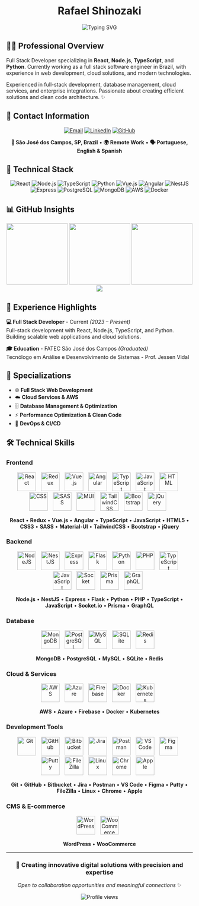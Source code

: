 <h1 align="center">Rafael Shinozaki</h1>

<div align="center">
  <img src="https://readme-typing-svg.herokuapp.com?font=Fira+Code&size=24&duration=3000&pause=1000&color=236AD3&center=true&vCenter=true&width=800&lines=Full+Stack+Developer+%40+Brazil;S%C3%A3o+Jos%C3%A9+dos+Campos%2C+SP+%E2%80%A2+Remote+Work;React+%7C+Node.js+%7C+TypeScript+%7C+Python;Web+Development+%26+Cloud+Solutions" alt="Typing SVG" />
</div>

## 👋🏻 Professional Overview

Full Stack Developer specializing in **React**, **Node.js**, **TypeScript**, and **Python**. Currently working as a full stack software engineer in Brazil, with experience in web development, cloud solutions, and modern technologies.

Experienced in full-stack development, database management, cloud services, and enterprise integrations. Passionate about creating efficient solutions and clean code architecture. ✨

## 📧 Contact Information

<p align="center">
<a href="mailto:rafaelsinosak@gmail.com"><img src="https://img.shields.io/badge/Email-236AD3?style=for-the-badge&logo=gmail&logoColor=white" alt="Email"></a>
<a href="https://www.linkedin.com/in/rafaelsinosak/"><img src="https://img.shields.io/badge/LinkedIn-236AD3?style=for-the-badge&logo=linkedin&logoColor=white" alt="LinkedIn"></a>
<a href="https://github.com/rafaelshinozaki"><img src="https://img.shields.io/badge/GitHub-236AD3?style=for-the-badge&logo=github&logoColor=white" alt="GitHub"></a>
</p>

<div align="center">

**📍 São José dos Campos, SP, Brazil** • **🌍 Remote Work** • **🗣️ Portuguese, English & Spanish**

</div>

## 💼 Technical Stack

<div align="center">
  <img src="https://img.shields.io/badge/React-236AD3?style=for-the-badge&logo=react&logoColor=white" alt="React"/>
  <img src="https://img.shields.io/badge/Node.js-236AD3?style=for-the-badge&logo=node.js&logoColor=white" alt="Node.js"/>
  <img src="https://img.shields.io/badge/TypeScript-236AD3?style=for-the-badge&logo=typescript&logoColor=white" alt="TypeScript"/>
  <img src="https://img.shields.io/badge/Python-236AD3?style=for-the-badge&logo=python&logoColor=white" alt="Python"/>
  <img src="https://img.shields.io/badge/Vue.js-236AD3?style=for-the-badge&logo=vue.js&logoColor=white" alt="Vue.js"/>
  <img src="https://img.shields.io/badge/Angular-236AD3?style=for-the-badge&logo=angular&logoColor=white" alt="Angular"/>
  <img src="https://img.shields.io/badge/NestJS-236AD3?style=for-the-badge&logo=nestjs&logoColor=white" alt="NestJS"/>
  <img src="https://img.shields.io/badge/Express-236AD3?style=for-the-badge&logo=express&logoColor=white" alt="Express"/>
  <img src="https://img.shields.io/badge/PostgreSQL-236AD3?style=for-the-badge&logo=postgresql&logoColor=white" alt="PostgreSQL"/>
  <img src="https://img.shields.io/badge/MongoDB-236AD3?style=for-the-badge&logo=mongodb&logoColor=white" alt="MongoDB"/>
  <img src="https://img.shields.io/badge/AWS-236AD3?style=for-the-badge&logo=amazon-aws&logoColor=white" alt="AWS"/>
  <img src="https://img.shields.io/badge/Docker-236AD3?style=for-the-badge&logo=docker&logoColor=white" alt="Docker"/>
</div>

## 📊 GitHub Insights

<div align="center">
  <img src="https://github-readme-stats.vercel.app/api?username=rafaelshinozaki&show_icons=true&theme=tokyonight&hide_border=true&count_private=true" height="165" />
  <img src="https://github-readme-stats.vercel.app/api/top-langs/?username=rafaelshinozaki&layout=compact&theme=tokyonight&hide_border=true&count_private=true" height="165" />
  <img src="https://github-readme-streak-stats.herokuapp.com/?user=rafaelshinozaki&theme=tokyonight&hide_border=true" height="165" />
</div>

<div align="center">
  <img src="https://github-readme-activity-graph.vercel.app/graph?username=rafaelshinozaki&theme=tokyo-night&hide_border=true&area=true" />
</div>

## 🏢 Experience Highlights

**💻 Full Stack Developer** - Current _(2023 – Present)_  
Full-stack development with React, Node.js, TypeScript, and Python. Building scalable web applications and cloud solutions.

**🎓 Education** - FATEC São José dos Campos _(Graduated)_  
Tecnólogo em Análise e Desenvolvimento de Sistemas - Prof. Jessen Vidal

## 🌟 Specializations

- 🌐 **Full Stack Web Development**
- ☁️ **Cloud Services & AWS**
- 🗄️ **Database Management & Optimization**
- ⚡ **Performance Optimization & Clean Code**
- 🔧 **DevOps & CI/CD**

## 🛠️ Technical Skills

### Frontend

<div align="center">
<img alt="React" width="50px" style="padding-right:10px;" src="https://cdn.jsdelivr.net/gh/devicons/devicon/icons/react/react-original.svg" />
<img alt="Redux" width="50px" style="padding-right:10px;" src="https://cdn.jsdelivr.net/gh/devicons/devicon/icons/redux/redux-original.svg" />
<img alt="Vue.js" width="50px" style="padding-right:10px;" src="https://cdn.jsdelivr.net/gh/devicons/devicon/icons/vuejs/vuejs-original.svg" />
<img alt="Angular" width="50px" style="padding-right:10px;" src="https://cdn.jsdelivr.net/gh/devicons/devicon/icons/angular/angular-original.svg" />
<img alt="TypeScript" width="50px" style="padding-right:10px;" src="https://cdn.jsdelivr.net/gh/devicons/devicon/icons/typescript/typescript-plain.svg" />
<img alt="JavaScript" width="50px" style="padding-right:10px;" src="https://cdn.jsdelivr.net/gh/devicons/devicon/icons/javascript/javascript-plain.svg" />
<img alt="HTML" width="50px" style="padding-right:10px;" src="https://cdn.jsdelivr.net/gh/devicons/devicon/icons/html5/html5-plain.svg" />
<img alt="CSS" width="50px" style="padding-right:10px;" src="https://cdn.jsdelivr.net/gh/devicons/devicon/icons/css3/css3-plain.svg" />
<img alt="SASS" width="50px" style="padding-right:10px;" src="https://cdn.jsdelivr.net/gh/devicons/devicon/icons/sass/sass-original.svg" />
<img alt="MUI" width="50px" style="padding-right:10px;" src="https://cdn.jsdelivr.net/gh/devicons/devicon/icons/materialui/materialui-original.svg" />
<img alt="TailwindCSS" width="50px" style="padding-right:10px;" src="https://cdn.jsdelivr.net/gh/devicons/devicon/icons/tailwindcss/tailwindcss-original.svg" />
<img alt="Bootstrap" width="50px" style="padding-right:10px;" src="https://cdn.jsdelivr.net/gh/devicons/devicon/icons/bootstrap/bootstrap-plain.svg" />
<img alt="jQuery" width="50px" style="padding-right:10px;" src="https://cdn.jsdelivr.net/gh/devicons/devicon/icons/jquery/jquery-plain.svg" />
</div>

<div align="center">

**React** • **Redux** • **Vue.js** • **Angular** • **TypeScript** • **JavaScript** • **HTML5** • **CSS3** • **SASS** • **Material-UI** • **TailwindCSS** • **Bootstrap** • **jQuery**

</div>

### Backend

<div align="center">
<img alt="NodeJS" width="50px" style="padding-right:10px;" src="https://cdn.jsdelivr.net/gh/devicons/devicon/icons/nodejs/nodejs-original.svg" />
<img alt="NestJS" width="50px" style="padding-right:10px;" src="https://cdn.jsdelivr.net/gh/devicons/devicon/icons/nestjs/nestjs-original.svg" />
<img alt="Express" width="50px" style="padding-right:10px;" src="https://cdn.jsdelivr.net/gh/devicons/devicon/icons/express/express-original.svg" />
<img alt="Flask" width="50px" style="padding-right:10px;" src="https://cdn.jsdelivr.net/gh/devicons/devicon/icons/flask/flask-original.svg" />
<img alt="Python" width="50px" style="padding-right:10px;" src="https://cdn.jsdelivr.net/gh/devicons/devicon/icons/python/python-plain.svg" />
<img alt="PHP" width="50px" style="padding-right:10px;" src="https://cdn.jsdelivr.net/gh/devicons/devicon/icons/php/php-original.svg" />
<img alt="TypeScript" width="50px" style="padding-right:10px;" src="https://cdn.jsdelivr.net/gh/devicons/devicon/icons/typescript/typescript-plain.svg" />
<img alt="JavaScript" width="50px" style="padding-right:10px;" src="https://cdn.jsdelivr.net/gh/devicons/devicon/icons/javascript/javascript-plain.svg" />
<img alt="Socket" width="50px" style="padding-right:10px;" src="https://cdn.jsdelivr.net/gh/devicons/devicon/icons/socketio/socketio-original-wordmark.svg" />
<img alt="Prisma" width="50px" style="padding-right:10px;" src="https://cdn.jsdelivr.net/gh/devicons/devicon/icons/prisma/prisma-original.svg" />
<img alt="GraphQL" width="50px" style="padding-right:10px;" src="https://cdn.jsdelivr.net/gh/devicons/devicon/icons/graphql/graphql-plain.svg" />
</div>

<div align="center">

**Node.js** • **NestJS** • **Express** • **Flask** • **Python** • **PHP** • **TypeScript** • **JavaScript** • **Socket.io** • **Prisma** • **GraphQL**

</div>

### Database

<div align="center">
<img alt="MongoDB" width="50px" style="padding-right:10px;" src="https://cdn.jsdelivr.net/gh/devicons/devicon/icons/mongodb/mongodb-original.svg" />
<img alt="PostgreSQL" width="50px" style="padding-right:10px;" src="https://cdn.jsdelivr.net/gh/devicons/devicon/icons/postgresql/postgresql-original.svg" />
<img alt="MySQL" width="50px" style="padding-right:10px;" src="https://cdn.jsdelivr.net/gh/devicons/devicon/icons/mysql/mysql-original-wordmark.svg" />
<img alt="SQLite" width="50px" style="padding-right:10px;" src="https://cdn.jsdelivr.net/gh/devicons/devicon/icons/sqlite/sqlite-original.svg" />
<img alt="Redis" width="50px" style="padding-right:10px;" src="https://cdn.jsdelivr.net/gh/devicons/devicon/icons/redis/redis-original.svg" />
</div>

<div align="center">

**MongoDB** • **PostgreSQL** • **MySQL** • **SQLite** • **Redis**

</div>

### Cloud & Services

<div align="center">
<img alt="AWS" width="50px" style="padding-right:10px;" src="https://cdn.jsdelivr.net/gh/devicons/devicon/icons/amazonwebservices/amazonwebservices-plain-wordmark.svg" />
<img alt="Azure" width="50px" style="padding-right:10px;" src="https://cdn.jsdelivr.net/gh/devicons/devicon/icons/azure/azure-plain-wordmark.svg" />
<img alt="Firebase" width="50px" style="padding-right:10px;" src="https://cdn.jsdelivr.net/gh/devicons/devicon/icons/firebase/firebase-plain-wordmark.svg" />
<img alt="Docker" width="50px" style="padding-right:10px;" src="https://cdn.jsdelivr.net/gh/devicons/devicon/icons/docker/docker-plain.svg" />
<img alt="Kubernetes" width="50px" style="padding-right:10px;" src="https://cdn.jsdelivr.net/gh/devicons/devicon/icons/kubernetes/kubernetes-plain.svg" />
</div>

<div align="center">

**AWS** • **Azure** • **Firebase** • **Docker** • **Kubernetes**

</div>

### Development Tools

<div align="center">
<img alt="Git" width="50px" style="padding-right:10px;" src="https://cdn.jsdelivr.net/gh/devicons/devicon/icons/git/git-plain.svg" />
<img alt="GitHub" width="50px" style="padding-right:10px;" src="https://user-images.githubusercontent.com/67447840/220037637-cff5669e-da0e-45de-98f1-cdf5b67fff26.png" />
<img alt="Bitbucket" width="50px" style="padding-right:10px;" src="https://cdn.jsdelivr.net/gh/devicons/devicon/icons/bitbucket/bitbucket-original.svg" />
<img alt="Jira" width="50px" style="padding-right:10px;" src="https://cdn.jsdelivr.net/gh/devicons/devicon/icons/jira/jira-original.svg" />
<img alt="Postman" width="50px" style="padding-right:10px;" src="https://user-images.githubusercontent.com/67447840/220038329-e5213d83-ec34-4a82-9647-1b70ff8f2bfe.png" />
<img alt="VS Code" width="50px" style="padding-right:10px;" src="https://cdn.jsdelivr.net/gh/devicons/devicon/icons/vscode/vscode-original.svg" />
<img alt="Figma" width="50px" style="padding-right:10px;" src="https://cdn.jsdelivr.net/gh/devicons/devicon/icons/figma/figma-original.svg" />
<img alt="Putty" width="50px" style="padding-right:10px;" src="https://cdn.jsdelivr.net/gh/devicons/devicon/icons/putty/putty-original.svg" />
<img alt="FileZilla" width="50px" style="padding-right:10px;" src="https://cdn.jsdelivr.net/gh/devicons/devicon/icons/filezilla/filezilla-plain.svg" />
<img alt="Linux" width="50px" style="padding-right:10px;" src="https://cdn.jsdelivr.net/gh/devicons/devicon/icons/linux/linux-original.svg" />
<img alt="Chrome" width="50px" style="padding-right:10px;" src="https://cdn.jsdelivr.net/gh/devicons/devicon/icons/chrome/chrome-original.svg" />
<img alt="Apple" width="50px" style="padding-right:10px;" src="https://cdn.jsdelivr.net/gh/devicons/devicon/icons/apple/apple-original.svg" />
</div>

<div align="center">

**Git** • **GitHub** • **Bitbucket** • **Jira** • **Postman** • **VS Code** • **Figma** • **Putty** • **FileZilla** • **Linux** • **Chrome** • **Apple**

</div>

### CMS & E-commerce

<div align="center">
<img alt="WordPress" width="50px" style="padding-right:10px;" src="https://cdn.jsdelivr.net/gh/devicons/devicon/icons/wordpress/wordpress-original.svg" />
<img alt="WooCommerce" width="50px" style="padding-right:10px;" src="https://cdn.jsdelivr.net/gh/devicons/devicon/icons/woocommerce/woocommerce-original.svg" />
</div>

<div align="center">

**WordPress** • **WooCommerce**

</div>

---

<div align="center">

### 💫 Creating innovative digital solutions with precision and expertise

_Open to collaboration opportunities and meaningful connections_ ✨

<img src="https://komarev.com/ghpvc/?username=rafaelshinozaki&color=236AD3&style=flat-square&label=Profile+Views" alt="Profile views" />

</div>
